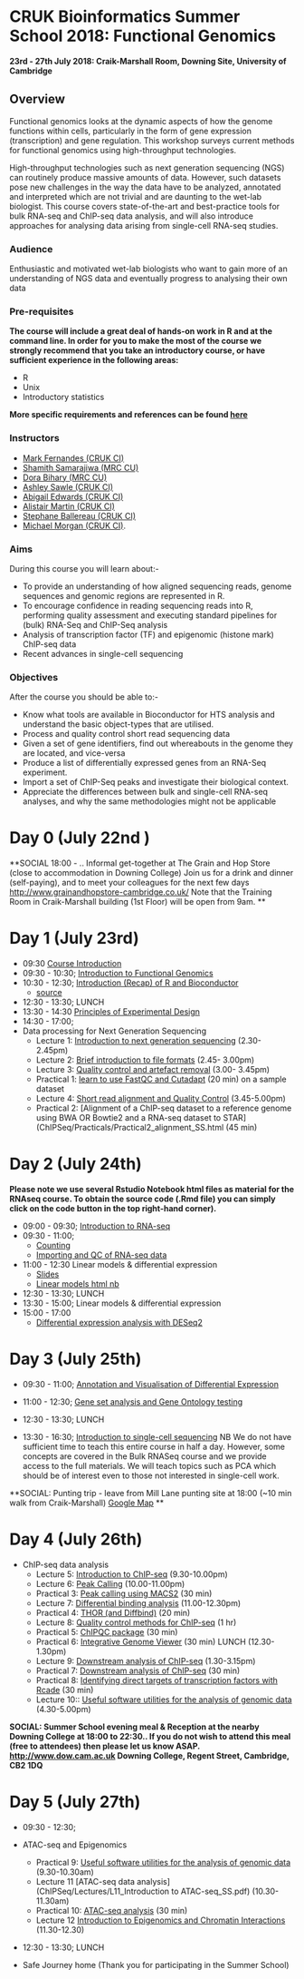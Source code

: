 # CRUK Bioinformatics Summer School 2018: Functional Genomics

**23rd - 27th July 2018: Craik-Marshall Room, Downing Site, University of Cambridge**

## Overview

Functional genomics looks at the dynamic aspects of how the genome functions within cells,
particularly in the form of gene expression (transcription) and gene regulation. This workshop surveys
current methods for functional genomics using high-throughput technologies. 

High-throughput technologies such as next generation sequencing (NGS) can routinely produce massive amounts of data. However, such datasets pose new challenges in the way the data have to be analyzed, annotated and interpreted which are not trivial and are daunting to the wet-lab biologist. This course covers state-of-the-art and best-practice tools for bulk RNA-seq and ChIP-seq data analysis, and will also introduce approaches for analysing data arising from single-cell RNA-seq studies.

### Audience

Enthusiastic and motivated wet-lab biologists who want to gain more of an understanding of NGS data and eventually progress to analysing their own data

### Pre-requisites

**The course will include a great deal of hands-on work in R and at the command line. In order for you to make the most of the course we strongly recommend that you take an introductory course, or have sufficient experience in the following areas:**

- R
- Unix
- Introductory statistics

**More specific requirements and references can be found [here](http://www.cruk.cam.ac.uk/bioinformatics-summer-school-prerequisites)**


### Instructors

- [Mark Fernandes (CRUK CI)](http://www.cruk.cam.ac.uk/core-facilities/bioinformatics-core)
- [Shamith Samarajiwa (MRC CU)](http://www.mrc-cu.cam.ac.uk/research/Shamith-Samarajiwa-folder)
- [Dora Bihary (MRC CU)](http://www.mrc-cu.cam.ac.uk/research/Shamith-Samarajiwa-folder)
- [Ashley Sawle (CRUK CI)](http://www.cruk.cam.ac.uk/core-facilities/bioinformatics-core)
- [Abigail Edwards (CRUK CI)](http://www.cruk.cam.ac.uk/core-facilities/bioinformatics-core)
- [Alistair Martin (CRUK CI)](http://www.cruk.cam.ac.uk/research-groups/caldas-group)
- [Stephane Ballereau (CRUK CI)](http://www.cruk.cam.ac.uk/core-facilities/bioinformatics-core)
- [Michael Morgan (CRUK CI)](http://www.cruk.cam.ac.uk/).  


### Aims
During this course you will learn about:-

- To provide an understanding of how aligned sequencing reads, genome sequences and genomic regions are represented in R.
- To encourage confidence in reading sequencing reads into R, performing quality assessment and executing standard pipelines for (bulk) RNA-Seq and ChIP-Seq analysis 
- Analysis of transcription factor (TF) and epigenomic (histone mark) ChIP-seq data 
- Recent advances in single-cell sequencing

### Objectives
After the course you should be able to:-

- Know what tools are available in Bioconductor for HTS analysis and understand the basic object-types that are utilised.
- Process and quality control short read sequencing data 
- Given a set of gene identifiers, find out whereabouts in the genome they are located, and vice-versa 
- Produce a list of differentially expressed genes from an RNA-Seq experiment.
- Import a set of ChIP-Seq peaks and investigate their biological context.
- Appreciate the differences between bulk and single-cell RNA-seq analyses, and why the same methodologies might not be applicable

# Day 0 (July 22nd )

**SOCIAL
18:00 - ..
Informal get-together at The Grain and Hop Store (close to accommodation in Downing College)
Join us for a drink and dinner (self-paying), and to meet your colleagues for the next few days
http://www.grainandhopstore-cambridge.co.uk/ 
Note that the Training Room in Craik-Marshall building (1st Floor) will be open from 9am. **

# Day 1 (July 23rd)

- 09:30 [Course Introduction](Introduction/Session1-intro.html)
- 09:30 - 10:30; [Introduction to Functional Genomics](Introduction/Functional_Genomics_Overview.pdf)
- 10:30 - 12:30; [Introduction (Recap) of R and Bioconductor](Introduction/bioc-intro.nb.html)
  + [source](Introduction/bioc-intro.Rmd)
- 12:30 - 13:30; LUNCH
- 13:30 - 14:30 [Principles of Experimental Design](Introduction/Experimental_Design.pdf)
- 14:30 - 17:00;
- Data processing for Next Generation Sequencing
  + Lecture 1: [Introduction to next generation sequencing](Introduction/SS_DB/Materials/Lectures/L1_Introduction_to_Next_Generation_Sequencing_SS.pdf) (2.30- 2.45pm)
  + Lecture 2: [Brief introduction to file formats](Introduction/SS_DB/Materials/Lectures/L2_fileFormats_DB.pdf) (2.45- 3.00pm)
  + Lecture 3: [Quality control and artefact removal](Introduction/SS_DB/Materials/Lectures/L3_qualityControl_artefactRemoval_DB.pdf) (3.00- 3.45pm)
  + Practical 1: [learn to use FastQC and Cutadapt](ChIPSeq/Practicals/Practical1_fastQC_DB.html) (20 min) on a sample dataset
  + Lecture 4: [Short read alignment and Quality Control](Introduction/SS_DB/Materials/Lectures/L4_Short_Read_Alignment_to_a_Reference-Genome_SS.pdf) (3.45-5.00pm)
  + Practical 2: [Alignment of a ChIP-seq dataset to a reference genome using BWA OR Bowtie2 and a RNA-seq dataset to STAR](ChIPSeq/Practicals/Practical2_alignment_SS.html (45 min)
    
# Day 2 (July 24th)

**Please note we use several Rstudio Notebook html files as material for the RNAseq course. To obtain the source code
(.Rmd file) you can simply click on the code button in the top right-hand corner).**

- 09:00 - 09:30; [Introduction to RNA-seq](RNASeq2018/html/00_Introduction_to_RNAseq_Analysis.html)
- 09:30 - 11:00; 
  + [Counting](RNASeq2018/html/01_Read_Counts_with_Subread.html)
  + [Importing and QC of RNA-seq data](RNASeq2018/html/02_Preprocessing_Data.nb.html)
- 11:00 - 12:30 Linear models & differential expression
  + [Slides](RNASeq2018/slides/LinearModels.pdf)
  + [Linear models html nb](RNASeq2018/html/03_Linear_Models.nb.html)
- 12:30 - 13:30; LUNCH
- 13:30 - 15:00; Linear models & differential expression
- 15:00 - 17:00 
  + [Differential expression analysis with DESeq2](RNASeq2018/html/04_DE_analysis_with_DESeq2.nb.html)

# Day 3 (July 25th)

- 09:30 - 11:00; [Annotation and Visualisation of Differential Expression](RNASeq2018/html/05_Annotation_and_Visualisation.nb.html)
- 11:00 - 12:30; [Gene set analysis and Gene Ontology testing](RNASeq2018/html/06_Gene_set_testing.nb.html)

- 12:30 - 13:30; LUNCH
- 13:30 - 16:30; [Introduction to single-cell sequencing](SingleCell/index.html) NB We do not have sufficient time
to teach this entire course in half a day. However, some concepts are covered in the Bulk RNASeq course and we provide
access to the full materials. We will teach topics such as PCA which should be of interest even to those not interested in single-cell work.

**SOCIAL: Punting trip - leave from Mill Lane punting site at 18:00 (~10 min walk from Craik-Marshall)
[Google Map](https://www.google.com/maps/dir/Craik-Marshall+Building,+Cambridge/Scudamore's+Mill+Lane+Punting+Station,+Mill+Ln,+Cambridge+CB2+1RS/@52.2021771,0.1169979,17z/data=!3m1!4b1!4m14!4m13!1m5!1m1!1s0x47d8709788f7fb6b:0x117c3858ab077fb0!2m2!1d0.1224918!2d52.2019233!1m5!1m1!1s0x47d870a335f0f833:0xdb33dae59780b590!2m2!1d0.115892!2d52.201511!3e3) **

# Day 4 (July 26th)

- ChIP-seq data analysis
    + Lecture 5: [Introduction to ChIP-seq](ChIPSeq/Lectures//L5_Introduction_to_ChIP-seq_SS.pdf) (9.30-10.00pm)
    + Lecture 6: [Peak Calling](ChIPSeq/Lectures/L6_Peak_Calling_SS.pdf) (10.00-11.00pm)
    + Practical 3: [Peak calling using MACS2](ChIPSeq/Practicals/Practical3_peakcalling_SS.html) (30 min)
    + Lecture 7: [Differential binding analysis](ChIPSeq/Lectures/L7_Differential_binding_analysis_DB.pdf) (11.00-12.30pm)
    + Practical 4: [THOR (and Diffbind)](ChIPSeq/Practicals/Practical4_differentialBinding_DB.html) (20 min)
    + Lecture 8: [Quality control methods for ChIP-seq](ChIPSeq/Lectures/L8_Quality_control_methods_for_ChIP-seq_DB.pdf) (1 hr)
    + Practical 5: [ChIPQC package](ChIPSeq/Practicals/Practical5_ChIPQC_DB.html) (30 min)
    + Practical 6: [Integrative Genome Viewer](ChIPSeq/Practicals/Practical6_IGV_DB.html) (30 min)
    LUNCH (12.30-1.30pm)
    + Lecture 9: [Downstream analysis of ChIP-seq](ChIPSeq/Lectures/L9_Downstream_Analysis_of_ChIP-seq_data_SS.pdf) (1.30-3.15pm)
    + Practical 7: [Downstream analysis of ChIP-seq](ChIPSeq/Practicals/Practical7_Downstream_Analysis_of_ChIP-seq_SS.html) (30 min)
    + Practical 8: [Identifying direct targets of transcription factors with Rcade](ChIPSeq/Practicals/Practical8_Rcade_SS.pdf) (30 min)
    + Lecture 10:: [Useful software utilities for the analysis of genomic data](ChIPSeq/Lectures/L10_Software_utilities_for_computational_genomics_SS.pdf) (4.30-5.00pm)
 
**SOCIAL: Summer School evening meal & Reception at the nearby Downing College at 18:00 to 22:30.. If you do not wish to attend this meal (free to attendees) then please let us know ASAP. http://www.dow.cam.ac.uk  Downing College, Regent Street, Cambridge, CB2 1DQ**

# Day 5 (July 27th)

- 09:30 - 12:30; 
- ATAC-seq and Epigenomics
  +  Practical 9: [Useful software utilities for the analysis of genomic data](ChIPSeq/Practicals/Practical9_Useful_software_utilities_for_the_analysis_of_genomic_data_SS.html) (9.30-10.30am)
  +  Lecture 11 [ATAC-seq data analysis](ChIPSeq/Lectures/L11_Introduction to ATAC-seq_SS.pdf) (10.30-11.30am)
  +  Practical 10: [ATAC-seq analysis](ChIPSeq/Practicals/) (30 min)
  +  Lecture 12 [Introduction to Epigenomics and Chromatin Interactions](ChIPSeq/Lectures/L12_Introduction_to_Epigenomics_SS.pdf) (11.30-12.30)

- 12:30 - 13:30; LUNCH
- Safe Journey home (Thank you for participating in the Summer School)
  
<!--
## Data
- Mouse mammary data (counts): [https://figshare.com/s/1d788fd384d33e913a2a](https://figshare.com/s/1d788fd384d33e913a2a)
-->
